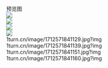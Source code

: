 预览图<br />
![](1turn.cn/image/1712571841129.jpg?img)<br />
![](1turn.cn/image/1712571841139.jpg?img)<br />
![](1turn.cn/image/1712571841151.jpg?img)<br />
![](1turn.cn/image/1712571841160.jpg?img)<br />
1turn.cn/image/1712571841129.jpg?img <br />
1turn.cn/image/1712571841139.jpg?img<br />
1turn.cn/image/1712571841151.jpg?img<br />
1turn.cn/image/1712571841160.jpg?img<br />
